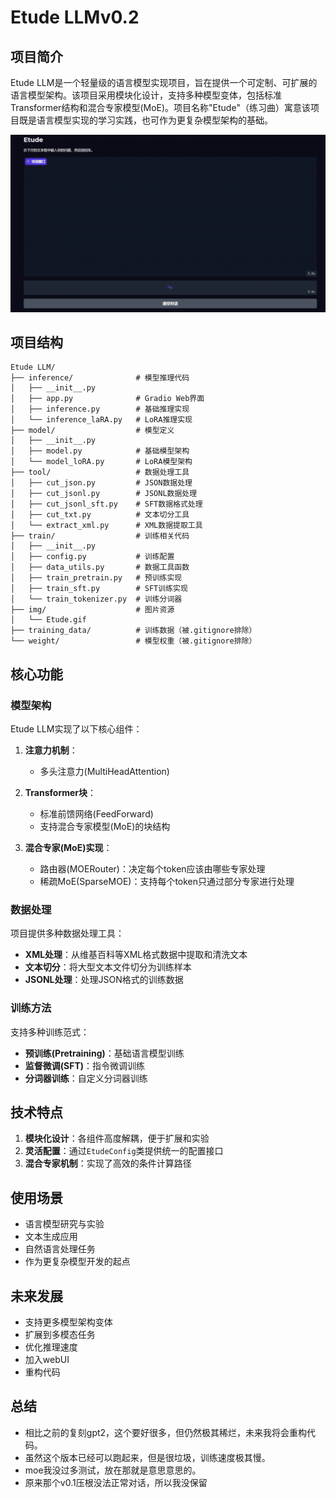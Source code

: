 # Etude LLMv0.2

## 项目简介

Etude LLM是一个轻量级的语言模型实现项目，旨在提供一个可定制、可扩展的语言模型架构。该项目采用模块化设计，支持多种模型变体，包括标准Transformer结构和混合专家模型(MoE)。项目名称"Etude"（练习曲）寓意该项目既是语言模型实现的学习实践，也可作为更复杂模型架构的基础。


![Etude](./img/Etude.gif)



## 项目结构

```
Etude LLM/
├── inference/              # 模型推理代码
│   ├── __init__.py
│   ├── app.py              # Gradio Web界面
│   ├── inference.py        # 基础推理实现
│   └── inference_laRA.py   # LoRA推理实现
├── model/                  # 模型定义
│   ├── __init__.py
│   ├── model.py            # 基础模型架构
│   └── model_loRA.py       # LoRA模型架构
├── tool/                   # 数据处理工具
│   ├── cut_json.py         # JSON数据处理
│   ├── cut_jsonl.py        # JSONL数据处理
│   ├── cut_jsonl_sft.py    # SFT数据格式处理
│   ├── cut_txt.py          # 文本切分工具
│   └── extract_xml.py      # XML数据提取工具
├── train/                  # 训练相关代码
│   ├── __init__.py
│   ├── config.py           # 训练配置
│   ├── data_utils.py       # 数据工具函数
│   ├── train_pretrain.py   # 预训练实现
│   ├── train_sft.py        # SFT训练实现
│   └── train_tokenizer.py  # 训练分词器
├── img/                    # 图片资源
│   └── Etude.gif
├── training_data/          # 训练数据（被.gitignore排除）
└── weight/                 # 模型权重（被.gitignore排除）
```

## 核心功能

### 模型架构

Etude LLM实现了以下核心组件：

1. **注意力机制**：
   - 多头注意力(MultiHeadAttention)

2. **Transformer块**：
   - 标准前馈网络(FeedForward)
   - 支持混合专家模型(MoE)的块结构

3. **混合专家(MoE)实现**：
   - 路由器(MOERouter)：决定每个token应该由哪些专家处理
   - 稀疏MoE(SparseMOE)：支持每个token只通过部分专家进行处理


### 数据处理

项目提供多种数据处理工具：

- **XML处理**：从维基百科等XML格式数据中提取和清洗文本
- **文本切分**：将大型文本文件切分为训练样本
- **JSONL处理**：处理JSON格式的训练数据

### 训练方法

支持多种训练范式：

- **预训练(Pretraining)**：基础语言模型训练
- **监督微调(SFT)**：指令微调训练
- **分词器训练**：自定义分词器训练



## 技术特点

1. **模块化设计**：各组件高度解耦，便于扩展和实验
2. **灵活配置**：通过`EtudeConfig`类提供统一的配置接口
3. **混合专家机制**：实现了高效的条件计算路径


## 使用场景

- 语言模型研究与实验
- 文本生成应用
- 自然语言处理任务
- 作为更复杂模型开发的起点

## 未来发展

- 支持更多模型架构变体
- 扩展到多模态任务
- 优化推理速度
- 加入webUI
- 重构代码

## 总结

- 相比之前的复刻gpt2，这个要好很多，但仍然极其稀烂，未来我将会重构代码。
- 虽然这个版本已经可以跑起来，但是很垃圾，训练速度极其慢。
- moe我没过多测试，放在那就是意思意思的。
- 原来那个v0.1压根没法正常对话，所以我没保留


